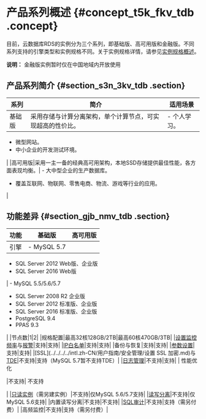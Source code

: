 # 产品系列概述 {#concept_t5k_fkv_tdb .concept}

目前，云数据库RDS的实例分为三个系列，即基础版、高可用版和金融版。不同系列支持的引擎类型和实例规格不同。关于实例规格详情，请参见[实例规格概述](intl.zh-CN/产品简介/实例规格/实例规格概述.md)。

**说明：** 金融版实例暂时仅在中国地域内开放使用

## 产品系列简介 {#section_s3n_3kv_tdb .section}

|系列|简介|适用场景|
|--|--|----|
|基础版|采用存储与计算分离架构，单个计算节点，可实现超高的性价比。| -   个人学习。
-   微型网站。
-   中小企业的开发测试环境。

 |
|高可用版|采用一主一备的经典高可用架构，本地SSD存储提供最佳性能，各方面表现均衡。| -   大中型企业的生产数据库。
-   覆盖互联网、物联网、零售电商、物流、游戏等行业的应用。

 |

## 功能差异 {#section_gjb_nmv_tdb .section}

|功能|基础版|高可用版|
|--|---|----|
|引擎| -   MySQL 5.7
-   SQL Server 2012 Web版、企业版
-   SQL Server 2016 Web版

 | -   MySQL 5.5/5.6/5.7
-   SQL Server 2008 R2 企业版
-   SQL Server 2012 标准版、企业版
-   SQL Server 2016 标准版、企业版
-   PostgreSQL 9.4
-   PPAS 9.3

 |
|节点数|1|2|
|规格配置|最高32核128GB/2TB|最高60核470GB/3TB|
|[设置监控频率](../../../../intl.zh-CN/用户指南/监控与报警/设置监控频率.md)与[报警](../../../../intl.zh-CN/用户指南/监控与报警/设置报警规则.md)|支持|支持|
|[IP白名单](../../../../intl.zh-CN/用户指南/安全管理/设置白名单.md)|支持|支持|
|备份与恢复|支持|支持|
|[参数设置](../../../../intl.zh-CN/用户指南/实例管理/设置实例参数/使用控制台设置参数.md)|支持|支持|
|[SSL](../../../../intl.zh-CN/用户指南/安全管理/设置 SSL 加密.md)与[TDE](../../../../intl.zh-CN/用户指南/安全管理/设置透明数据加密.md)|不支持|支持（MySQL 5.7暂不支持TDE）|
|[日志管理](../../../../intl.zh-CN/用户指南/日志管理.md)|不支持|支持|
| 性能优化

 |不支持| 不支持

 |
|[只读实例](../../../../intl.zh-CN/快速入门MySQL版/扩展实例/只读实例/只读实例简介.md)（需另建实例）|不支持|仅MySQL 5.6/5.7支持|
|[读写分离](../../../../intl.zh-CN/用户指南/读写分离/读写分离简介.md)|不支持|仅MySQL 5.6支持|
|内置读写分离|不支持|不支持|
|[SQL审计](../../../../intl.zh-CN/用户指南/安全管理/SQL审计.md)|不支持|支持（需另付费）|
|高频监控|不支持|支持（需另付费）|

